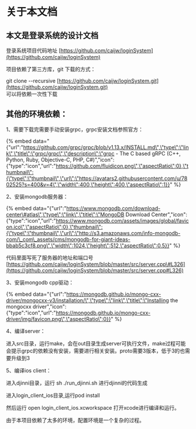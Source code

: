 # 关于本文档

## 本文是登录系统的设计文档

登录系统项目代码地址    [https://github.com/caijw/loginSystem](https://github.com/caijw/loginSystem)

项目依赖了第三方库，git 下载的方式：

git clone --recursive [https://github.com/caijw/loginSystem.git](https://github.com/caijw/loginSystem.git)  
可以将依赖一次性下载

## 其他的环境依赖：

1、需要下载完需要手动安装grpc，grpc安装文档参照官方：

{% embed data="{\"url\":\"https://github.com/grpc/grpc/blob/v1.13.x/INSTALL.md\",\"type\":\"link\",\"title\":\"grpc/grpc\",\"description\":\"grpc - The C based gRPC \(C++, Python, Ruby, Objective-C, PHP, C\#\)\",\"icon\":{\"type\":\"icon\",\"url\":\"https://github.com/fluidicon.png\",\"aspectRatio\":0},\"thumbnail\":{\"type\":\"thumbnail\",\"url\":\"https://avatars2.githubusercontent.com/u/7802525?s=400&v=4\",\"width\":400,\"height\":400,\"aspectRatio\":1}}" %}

2、安装mongodb服务器：

{% embed data="{\"url\":\"https://www.mongodb.com/download-center\#atlas\",\"type\":\"link\",\"title\":\"MongoDB Download Center\",\"icon\":{\"type\":\"icon\",\"url\":\"https://www.mongodb.com/assets/images/global/favicon.ico\",\"aspectRatio\":0},\"thumbnail\":{\"type\":\"thumbnail\",\"url\":\"http://s3.amazonaws.com/info-mongodb-com/\_com\_assets/cms/mongodb-for-giant-ideas-bbab5c3cf8.png\",\"width\":1024,\"height\":512,\"aspectRatio\":0.5}}" %}

代码里面写死了服务器的地址和端口号 [https://github.com/caijw/loginSystem/blob/master/src/server.cpp\#L326](https://github.com/caijw/loginSystem/blob/master/src/server.cpp#L326)

3、安装mongodb cpp驱动：

{% embed data="{\"url\":\"https://mongodb.github.io/mongo-cxx-driver/mongocxx-v3/installation/\",\"type\":\"link\",\"title\":\"Installing the mongocxx driver\",\"icon\":{\"type\":\"icon\",\"url\":\"https://mongodb.github.io/mongo-cxx-driver/img/favicon.png\",\"aspectRatio\":0}}" %}

4、编译server：

进入src目录，运行make，会在out目录生成server可执行文件，make过程可能会提示grpc的依赖没有安装，需要进行相关安装。proto需要3版本，低于3的也需要升级到3

5、编译ios client：

进入djinni目录，运行 sh ./run\_djinni.sh  进行djinni的代码生成

进入login\_client\_ios目录,运行pod install

然后运行 open login\_client\_ios.xcworkspace 打开xcode进行编译和运行。



由于本项目依赖了太多的环境，配置环境是一个复杂的过程。



